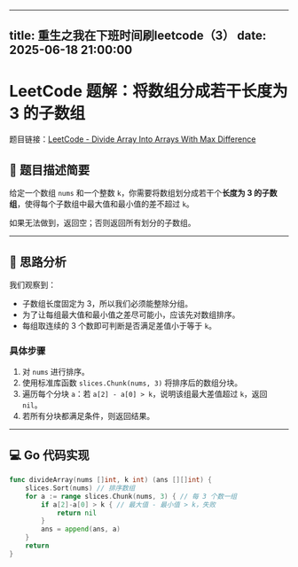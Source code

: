 
---
title: 重生之我在下班时间刷leetcode（3）
date: 2025-06-18 21:00:00
---

# LeetCode 题解：将数组分成若干长度为 3 的子数组

题目链接：[LeetCode - Divide Array Into Arrays With Max Difference](https://leetcode.cn/problems/divide-array-into-arrays-with-max-difference/?envType=daily-question&envId=2025-06-18)

## 🧠 题目描述简要

给定一个数组 `nums` 和一个整数 `k`，你需要将数组划分成若干个**长度为 3 的子数组**，使得每个子数组中最大值和最小值的差不超过 `k`。

如果无法做到，返回空；否则返回所有划分的子数组。

---

## 🚀 思路分析

我们观察到：

- 子数组长度固定为 3，所以我们必须能整除分组。
- 为了让每组最大值和最小值之差尽可能小，应该先对数组排序。
- 每组取连续的 3 个数即可判断是否满足差值小于等于 `k`。

### 具体步骤

1. 对 `nums` 进行排序。
2. 使用标准库函数 `slices.Chunk(nums, 3)` 将排序后的数组分块。
3. 遍历每个分块 `a`：若 `a[2] - a[0] > k`，说明该组最大差值超过 `k`，返回 `nil`。
4. 若所有分块都满足条件，则返回结果。

---

## 💻 Go 代码实现

```go
func divideArray(nums []int, k int) (ans [][]int) {
    slices.Sort(nums) // 排序数组
    for a := range slices.Chunk(nums, 3) { // 每 3 个数一组
        if a[2]-a[0] > k { // 最大值 - 最小值 > k，失败
            return nil
        }
        ans = append(ans, a)
    }
    return
}
